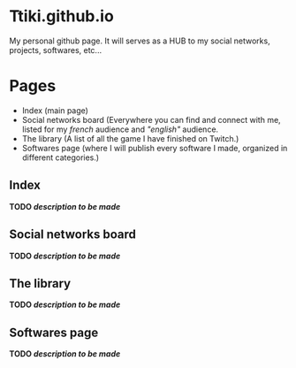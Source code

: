 # Ttiki.github.io
My personal github page. It will serves as a HUB to my social networks, projects, softwares, etc...

# Pages
- Index (main page)
- Social networks board (Everywhere you can find and connect with me, listed for my _french_ audience and _"english"_ audience.
- The library (A list of all the game I have finished on Twitch.)
- Softwares page (where I will publish every software I made, organized in different categories.)

## Index
**TODO *description to be made***

## Social networks board
**TODO *description to be made***

## The library
**TODO *description to be made***

## Softwares page
**TODO *description to be made***
